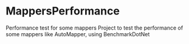 # MappersPerformance
Performance test for some mappers
Project to test the performance of some mappers like AutoMapper, using BenchmarkDotNet
